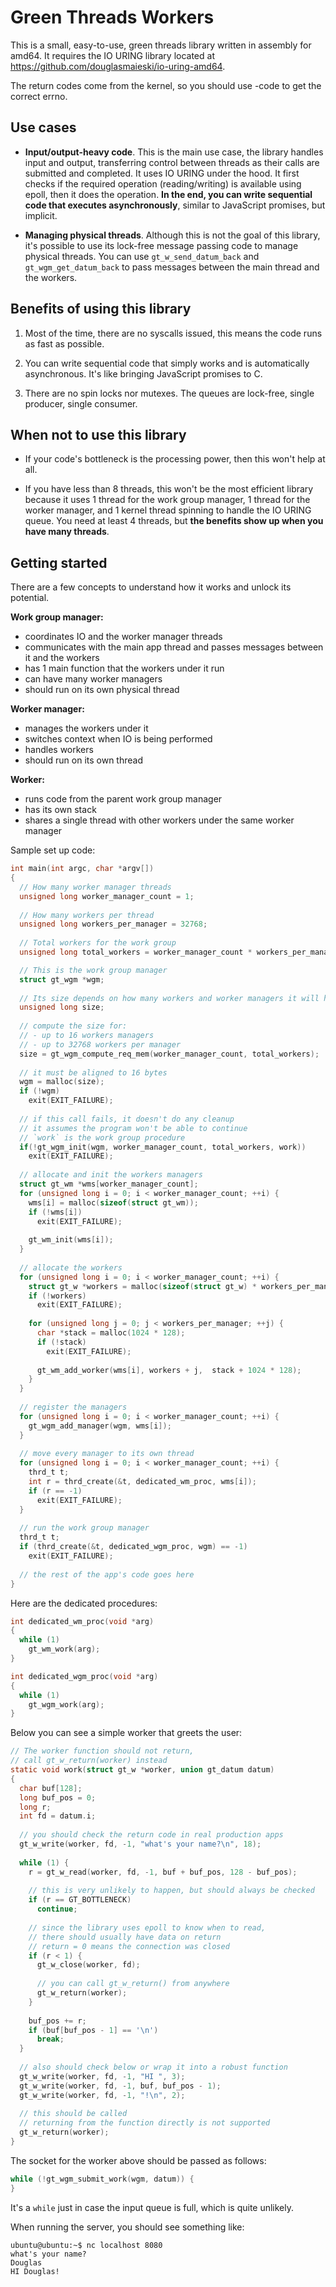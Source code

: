 # Green Threads Workers

This is a small, easy-to-use, green threads library written in assembly for amd64. It requires the IO URING library located at https://github.com/douglasmaieski/io-uring-amd64.

The return codes come from the kernel, so you should use -code to get the correct errno.


## Use cases

- **Input/output-heavy code**. This is the main use case, the library handles input and output, transferring control between threads as their calls are submitted and completed. It uses IO URING under the hood. It first checks if the required operation (reading/writing) is available using epoll, then it does the operation. **In the end, you can write sequential code that executes asynchronously**, similar to JavaScript promises, but implicit.

- **Managing physical threads**. Although this is not the goal of this library, it's possible to use its lock-free message passing code to manage physical threads. You can use `gt_w_send_datum_back` and `gt_wgm_get_datum_back` to pass messages between the main thread and the workers.


## Benefits of using this library

1. Most of the time, there are no syscalls issued, this means the code runs as fast as possible.

2. You can write sequential code that simply works and is automatically asynchronous. It's like bringing JavaScript promises to C.

3. There are no spin locks nor mutexes. The queues are lock-free, single producer, single consumer.


## When not to use this library

- If your code's bottleneck is the processing power, then this won't help at all.

- If you have less than 8 threads, this won't be the most efficient library because it uses 1 thread for the work group manager, 1 thread for the worker manager, and 1 kernel thread spinning to handle the IO URING queue. You need at least 4 threads, but **the benefits show up when you have many threads**.


## Getting started

There are a few concepts to understand how it works and unlock its potential.

**Work group manager:**
- coordinates IO and the worker manager threads
- communicates with the main app thread and passes messages between it and the workers
- has 1 main function that the workers under it run
- can have many worker managers
- should run on its own physical thread

**Worker manager:**
- manages the workers under it
- switches context when IO is being performed
- handles workers
- should run on its own thread

**Worker:**
- runs code from the parent work group manager
- has its own stack
- shares a single thread with other workers under the same worker manager

Sample set up code:
```c
int main(int argc, char *argv[])
{
  // How many worker manager threads
  unsigned long worker_manager_count = 1;
  
  // How many workers per thread
  unsigned long workers_per_manager = 32768;
  
  // Total workers for the work group
  unsigned long total_workers = worker_manager_count * workers_per_manager;

  // This is the work group manager
  struct gt_wgm *wgm;
  
  // Its size depends on how many workers and worker managers it will have
  unsigned long size;
  
  // compute the size for:
  // - up to 16 workers managers
  // - up to 32768 workers per manager
  size = gt_wgm_compute_req_mem(worker_manager_count, total_workers);
  
  // it must be aligned to 16 bytes
  wgm = malloc(size);
  if (!wgm)
    exit(EXIT_FAILURE);
  
  // if this call fails, it doesn't do any cleanup
  // it assumes the program won't be able to continue
  // `work` is the work group procedure
  if(!gt_wgm_init(wgm, worker_manager_count, total_workers, work))
    exit(EXIT_FAILURE);
  
  // allocate and init the workers managers
  struct gt_wm *wms[worker_manager_count];
  for (unsigned long i = 0; i < worker_manager_count; ++i) {
    wms[i] = malloc(sizeof(struct gt_wm));
    if (!wms[i])
      exit(EXIT_FAILURE);
      
    gt_wm_init(wms[i]);
  }
  
  // allocate the workers
  for (unsigned long i = 0; i < worker_manager_count; ++i) {
    struct gt_w *workers = malloc(sizeof(struct gt_w) * workers_per_manager);
    if (!workers)
      exit(EXIT_FAILURE);
    
    for (unsigned long j = 0; j < workers_per_manager; ++j) {
      char *stack = malloc(1024 * 128);
      if (!stack)
        exit(EXIT_FAILURE);
      
      gt_wm_add_worker(wms[i], workers + j,  stack + 1024 * 128);
    }
  }
  
  // register the managers
  for (unsigned long i = 0; i < worker_manager_count; ++i) {
    gt_wgm_add_manager(wgm, wms[i]);
  }
  
  // move every manager to its own thread
  for (unsigned long i = 0; i < worker_manager_count; ++i) {
    thrd_t t;
    int r = thrd_create(&t, dedicated_wm_proc, wms[i]);
    if (r == -1)
      exit(EXIT_FAILURE);
  }
  
  // run the work group manager
  thrd_t t;
  if (thrd_create(&t, dedicated_wgm_proc, wgm) == -1)
    exit(EXIT_FAILURE);
 
  // the rest of the app's code goes here
}
```

Here are the dedicated procedures:

```c
int dedicated_wm_proc(void *arg)
{
  while (1)
    gt_wm_work(arg);
}

int dedicated_wgm_proc(void *arg)
{
  while (1)
    gt_wgm_work(arg);
}

```

Below you can see a simple worker that greets the user:

```c
// The worker function should not return, 
// call gt_w_return(worker) instead
static void work(struct gt_w *worker, union gt_datum datum)
{
  char buf[128];
  long buf_pos = 0;
  long r;
  int fd = datum.i;
  
  // you should check the return code in real production apps
  gt_w_write(worker, fd, -1, "what's your name?\n", 18);
  
  while (1) {
    r = gt_w_read(worker, fd, -1, buf + buf_pos, 128 - buf_pos);
    
    // this is very unlikely to happen, but should always be checked
    if (r == GT_BOTTLENECK)
      continue;
    
    // since the library uses epoll to know when to read,
    // there should usually have data on return
    // return = 0 means the connection was closed
    if (r < 1) {
      gt_w_close(worker, fd);
      
      // you can call gt_w_return() from anywhere
      gt_w_return(worker);
    }
    
    buf_pos += r;
    if (buf[buf_pos - 1] == '\n')
      break;
  }
  
  // also should check below or wrap it into a robust function
  gt_w_write(worker, fd, -1, "HI ", 3);
  gt_w_write(worker, fd, -1, buf, buf_pos - 1);
  gt_w_write(worker, fd, -1, "!\n", 2);
  
  // this should be called
  // returning from the function directly is not supported
  gt_w_return(worker);
}
```

The socket for the worker above should be passed as follows:

```c
while (!gt_wgm_submit_work(wgm, datum)) {
}
```

It's a `while` just in case the input queue is full, which is quite unlikely.

When running the server, you should see something like:
```
ubuntu@ubuntu:~$ nc localhost 8080
what's your name?
Douglas
HI Douglas!
```

